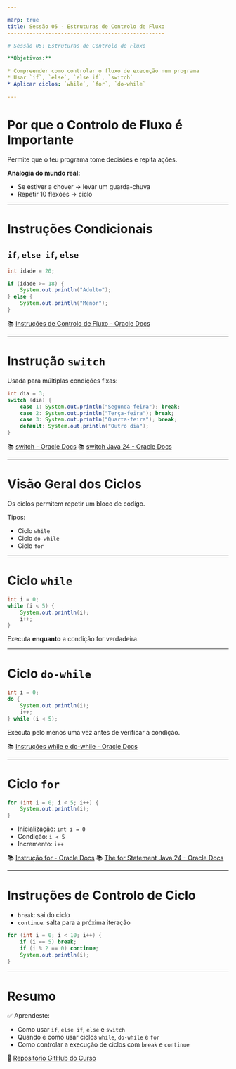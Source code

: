 ```yaml
---

marp: true
title: Sessão 05 - Estruturas de Controlo de Fluxo
--------------------------------------------------

# Sessão 05: Estruturas de Controlo de Fluxo

**Objetivos:**

* Compreender como controlar o fluxo de execução num programa
* Usar `if`, `else`, `else if`, `switch`
* Aplicar ciclos: `while`, `for`, `do-while`

---
```


# Por que o Controlo de Fluxo é Importante

Permite que o teu programa tome decisões e repita ações.

**Analogia do mundo real:**

* Se estiver a chover → levar um guarda-chuva
* Repetir 10 flexões → ciclo

---

# Instruções Condicionais

## `if`, `else if`, `else`

```java
int idade = 20;

if (idade >= 18) {
    System.out.println("Adulto");
} else {
    System.out.println("Menor");
}
```

📚 [Instruções de Controlo de Fluxo - Oracle Docs](https://docs.oracle.com/javase/tutorial/java/nutsandbolts/if.html)

---

# Instrução `switch`

Usada para múltiplas condições fixas:

```java
int dia = 3;
switch (dia) {
    case 1: System.out.println("Segunda-feira"); break;
    case 2: System.out.println("Terça-feira"); break;
    case 3: System.out.println("Quarta-feira"); break;
    default: System.out.println("Outro dia");
}
```

📚 [switch - Oracle Docs](https://docs.oracle.com/javase/tutorial/java/nutsandbolts/switch.html)
📚 [switch Java 24 - Oracle Docs](https://docs.oracle.com/en/java/javase/24/language/switch-expressions-and-statements.html)

---

# Visão Geral dos Ciclos

Os ciclos permitem repetir um bloco de código.

Tipos:

* Ciclo `while`
* Ciclo `do-while`
* Ciclo `for`

---

# Ciclo `while`

```java
int i = 0;
while (i < 5) {
    System.out.println(i);
    i++;
}
```

Executa **enquanto** a condição for verdadeira.

---

# Ciclo `do-while`

```java
int i = 0;
do {
    System.out.println(i);
    i++;
} while (i < 5);
```

Executa pelo menos uma vez antes de verificar a condição.

📚 [Instruções while e do-while - Oracle Docs](https://docs.oracle.com/javase/tutorial/java/nutsandbolts/while.html)

---

# Ciclo `for`

```java
for (int i = 0; i < 5; i++) {
    System.out.println(i);
}
```

* Inicialização: `int i = 0`
* Condição: `i < 5`
* Incremento: `i++`

📚 [Instrução for - Oracle Docs](https://docs.oracle.com/javase/tutorial/java/nutsandbolts/for.html)
📚 [The for Statement Java 24 - Oracle Docs](https://docs.oracle.com/javase/specs/jls/se24/html/jls-14.html#jls-14.14)

---

# Instruções de Controlo de Ciclo

* `break`: sai do ciclo
* `continue`: salta para a próxima iteração

```java
for (int i = 0; i < 10; i++) {
    if (i == 5) break;
    if (i % 2 == 0) continue;
    System.out.println(i);
}
```

---

# Resumo

✅ Aprendeste:

* Como usar `if`, `else if`, `else` e `switch`
* Quando e como usar ciclos `while`, `do-while` e `for`
* Como controlar a execução de ciclos com `break` e `continue`

🔗 [Repositório GitHub do Curso](https://github.com/NSCarvalho/java-training-course)
